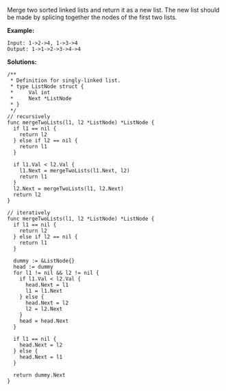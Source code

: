 Merge two sorted linked lists and return it as a new list. The new list should be made by splicing together the nodes of the first two lists.

**Example:**

```
Input: 1->2->4, 1->3->4
Output: 1->1->2->3->4->4
```

**Solutions:**

```golang
/**
 * Definition for singly-linked list.
 * type ListNode struct {
 *     Val int
 *     Next *ListNode
 * }
 */
// recursively
func mergeTwoLists(l1, l2 *ListNode) *ListNode {
  if l1 == nil {
    return l2
  } else if l2 == nil {
    return l1
  }

  if l1.Val < l2.Val {
    l1.Next = mergeTwoLists(l1.Next, l2)
    return l1
  }
  l2.Next = mergeTwoLists(l1, l2.Next)
  return l2
}
```

```golang
// iteratively
func mergeTwoLists(l1, l2 *ListNode) *ListNode {
  if l1 == nil {
    return l2
  } else if l2 == nil {
    return l1
  }

  dummy := &ListNode{}
  head := dummy
  for l1 != nil && l2 != nil {
    if l1.Val < l2.Val {
      head.Next = l1
      l1 = l1.Next
    } else {
      head.Next = l2
      l2 = l2.Next
    }
    head = head.Next
  }
  
  if l1 == nil {
    head.Next = l2
  } else {
    head.Next = l1
  }
  
  return dummy.Next
}
```
